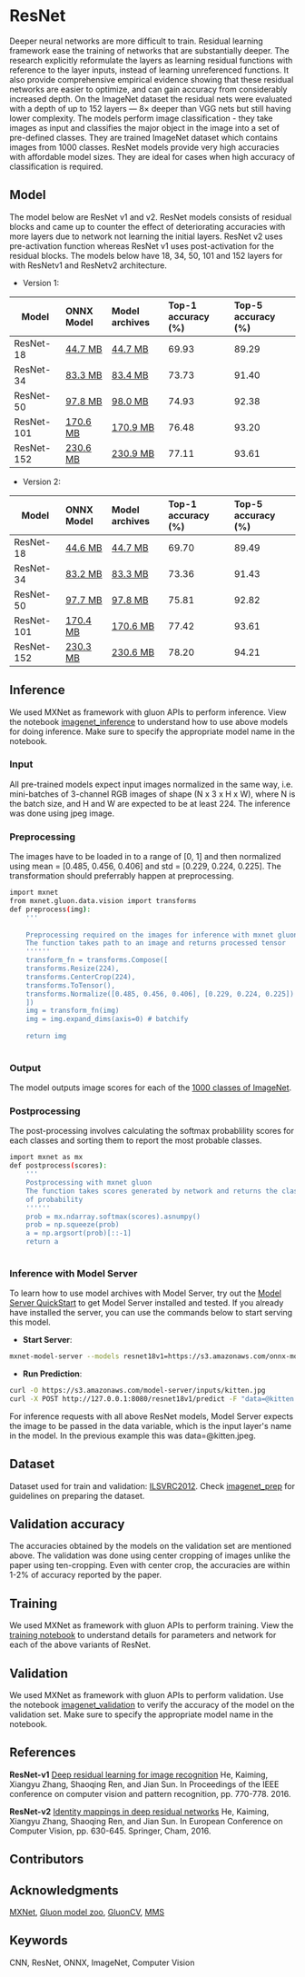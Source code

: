 # ResNet
Deeper neural networks are more difficult to train. Residual learning framework ease the training of networks that are substantially deeper. The research explicitly reformulate the layers as learning residual functions with reference to the layer inputs, instead of learning unreferenced functions. It also provide comprehensive empirical evidence showing that these residual networks are easier to optimize, and can gain accuracy from considerably increased depth. On the ImageNet dataset the residual nets were evaluated with a depth of up to 152 layers — 8× deeper than VGG nets but still having lower complexity. The models perform image classification - they take images as input and classifies the major object in the image into a set of pre-defined classes. They are trained ImageNet dataset which contains images from 1000 classes. ResNet models provide very high accuracies with affordable model sizes. They are ideal for cases when high accuracy of classification is required.

## Model

The model below are ResNet v1 and v2. ResNet models consists of residual blocks and came up to counter the effect of deteriorating accuracies with more layers due to network not learning the initial layers.
ResNet v2 uses pre-activation function whereas ResNet v1  uses post-activation for the residual blocks. The models below have 18, 34, 50, 101 and 152 layers for with ResNetv1 and ResNetv2 architecture.

* Version 1:

 |Model        |ONNX Model  | Model archives|Top-1 accuracy (%)|Top-5 accuracy (%)|
|-------------|:--------------|:--------------|:--------------|:--------------|
|ResNet-18|    [44.7 MB](https://s3.amazonaws.com/onnx-model-zoo/resnet/resnet18v1/resnet18v1.onnx)    |  [44.7 MB](https://s3.amazonaws.com/onnx-model-zoo/resnet/resnet18v1/resnet18v1.model)     | 69.93         |     89.29           |
|ResNet-34|    [83.3 MB](https://s3.amazonaws.com/onnx-model-zoo/resnet/resnet34v1/resnet34v1.onnx)    |  [83.4 MB](https://s3.amazonaws.com/onnx-model-zoo/resnet/resnet34v1/resnet34v1.model)     |73.73         |     91.40           |
|ResNet-50|    [97.8 MB](https://s3.amazonaws.com/onnx-model-zoo/resnet/resnet50v1/resnet50v1.onnx)    |  [98.0 MB](https://s3.amazonaws.com/onnx-model-zoo/resnet/resnet50v1/resnet50v1.model)     |74.93         |     92.38           |
|ResNet-101|    [170.6 MB](https://s3.amazonaws.com/onnx-model-zoo/resnet/resnet101v1/resnet101v1.onnx)    |  [170.9 MB](https://s3.amazonaws.com/onnx-model-zoo/resnet/resnet101v1/resnet101v1.model)     | 76.48         |     93.20           |
|ResNet-152|    [230.6 MB](https://s3.amazonaws.com/onnx-model-zoo/resnet/resnet152v1/resnet152v1.onnx)    |  [230.9 MB](https://s3.amazonaws.com/onnx-model-zoo/resnet/resnet152v1/resnet152v1.model)     |77.11         |     93.61           |


* Version 2:

 |Model        |ONNX Model  | Model archives|Top-1 accuracy (%)|Top-5 accuracy (%)|
|-------------|:--------------|:--------------|:--------------|:--------------|
|ResNet-18|    [44.6 MB](https://s3.amazonaws.com/onnx-model-zoo/resnet/resnet18v2/resnet18v2.onnx)    |  [44.7 MB](https://s3.amazonaws.com/onnx-model-zoo/resnet/resnet18v2/resnet18v2.model)     |    69.70         |     89.49          |
|ResNet-34|    [83.2 MB](https://s3.amazonaws.com/onnx-model-zoo/resnet/resnet34v2/resnet34v2.onnx)    |  [83.3 MB](https://s3.amazonaws.com/onnx-model-zoo/resnet/resnet34v2/resnet34v2.model)     | 73.36         |     91.43           |
|ResNet-50|    [97.7 MB](https://s3.amazonaws.com/onnx-model-zoo/resnet/resnet50v2/resnet50v2.onnx)    |  [97.8 MB](https://s3.amazonaws.com/onnx-model-zoo/resnet/resnet50v2/resnet50v2.model)     |75.81         |     92.82           |
|ResNet-101|    [170.4 MB](https://s3.amazonaws.com/onnx-model-zoo/resnet/resnet101v2/resnet101v2.onnx)    |  [170.6 MB](https://s3.amazonaws.com/onnx-model-zoo/resnet/resnet101v2/resnet101v2.model)     | 77.42         |     93.61           |
|ResNet-152|    [230.3 MB](https://s3.amazonaws.com/onnx-model-zoo/resnet/resnet152v2/resnet152v2.onnx)    |  [230.6 MB](https://s3.amazonaws.com/onnx-model-zoo/resnet/resnet152v2/resnet152v2.model)     | 78.20         |     94.21           |


## Inference
We used MXNet as framework with gluon APIs to perform inference. View the notebook [imagenet_inference](../imagenet_inference.ipynb) to understand how to use above models for doing inference. Make sure to specify the appropriate model name in the notebook. 

### Input 
All pre-trained models expect input images normalized in the same way, i.e. mini-batches of 3-channel RGB images of shape (N x 3 x H x W), where N is the batch size, and H and W are expected to be at least 224. 
The inference was done using jpeg image.

### Preprocessing
The images have to be loaded in to a range of [0, 1] and then normalized using mean = [0.485, 0.456, 0.406] and std = [0.229, 0.224, 0.225]. The transformation should preferrably happen at preprocessing.

```bash
import mxnet
from mxnet.gluon.data.vision import transforms
def preprocess(img):   
    '''
    
    Preprocessing required on the images for inference with mxnet gluon
    The function takes path to an image and returns processed tensor
    ''''''
    transform_fn = transforms.Compose([
    transforms.Resize(224),
    transforms.CenterCrop(224),
    transforms.ToTensor(),
    transforms.Normalize([0.485, 0.456, 0.406], [0.229, 0.224, 0.225])
    ])
    img = transform_fn(img)
    img = img.expand_dims(axis=0) # batchify
    
    return img
    
 ```
 

### Output
The model outputs image scores for each of the [1000 classes of ImageNet](../synset.txt).

### Postprocessing
The post-processing involves calculating the softmax probablility scores for each classes and sorting them to report the most probable classes.

```bash
import mxnet as mx
def postprocess(scores): 
    '''
    Postprocessing with mxnet gluon
    The function takes scores generated by network and returns the class IDs in decreasing order
    of probability
    ''''''
    prob = mx.ndarray.softmax(scores).asnumpy()
    prob = np.squeeze(prob)
    a = np.argsort(prob)[::-1]
    return a
    
 ```
 
### Inference with Model Server
To learn how to use model archives with Model Server, try out the [Model Server QuickStart](https://github.com/awslabs/mxnet-model-server/blob/master/README.md#quick-start) to get Model Server installed and tested. If you already have installed the server, you can use the commands below to start serving this model.
* **Start Server**:
```bash
mxnet-model-server --models resnet18v1=https://s3.amazonaws.com/onnx-model-zoo/resnet/resnet18v1/resnet18v1.model
```

* **Run Prediction**:
```bash
curl -O https://s3.amazonaws.com/model-server/inputs/kitten.jpg
curl -X POST http://127.0.0.1:8080/resnet18v1/predict -F "data=@kitten.jpeg"
```
For inference requests with all above ResNet models, Model Server expects the image to be passed in the data variable, which is the input layer's name in the model. In the previous example this was data=@kitten.jpeg.


## Dataset
Dataset used for train and validation: [ILSVRC2012](http://www.image-net.org/challenges/LSVRC/2012/). Check [imagenet_prep](../imagenet_prep.md) for guidelines on preparing the dataset.


## Validation accuracy
The accuracies obtained by the models on the validation set are mentioned above. The validation was done using center cropping of images unlike
the paper using ten-cropping. Even with center crop, the accuracies are within 1-2% of accuracy reported by the paper.
 
<!-- * Version 1:

 |Model        |Top-1 accuracy (%)|Top-5 accuracy (%)|
|-------------|:--------------|:--------------|
|ResNet-18|     69.93         |     89.29           |
|ResNet-34|     73.73         |     91.40           |
|ResNet-50|     74.93         |     92.38           |
|ResNet-101|    76.48         |     93.20           |
|ResNet-152|    77.11         |     93.61           |

* Version 2:

 |Model        |Top-1 accuracy (%)|Top-5 accuracy (%)|
|-------------|:--------------|:--------------|
|ResNet-18|     69.70         |     89.49          |
|ResNet-34|     73.36         |     91.43           |
|ResNet-50|     75.81         |     92.82           |
|ResNet-101|    77.42         |     93.61           |
|ResNet-152|    78.20         |     94.21           |

-->

## Training
We used MXNet as framework with gluon APIs to perform training. View the [training notebook](train_resnet.ipynb) to understand details for parameters and network for each of the above variants of ResNet.

## Validation
We used MXNet as framework with gluon APIs to perform validation. Use the notebook [imagenet_validation](../imagenet_validation.ipynb) to verify the accuracy of the model on the validation set. Make sure to specify the appropriate model name in the notebook.



## References
**ResNet-v1**
[Deep residual learning for image recognition](https://arxiv.org/abs/1512.03385)
 He, Kaiming, Xiangyu Zhang, Shaoqing Ren, and Jian Sun. In Proceedings of the IEEE conference on computer vision and pattern recognition, pp. 770-778. 2016.

**ResNet-v2**
[Identity mappings in deep residual networks](https://arxiv.org/abs/1603.05027)
He, Kaiming, Xiangyu Zhang, Shaoqing Ren, and Jian Sun.
In European Conference on Computer Vision, pp. 630-645. Springer, Cham, 2016.

## Contributors

## Acknowledgments
[MXNet](http://mxnet.incubator.apache.org), [Gluon model zoo](https://mxnet.incubator.apache.org/api/python/gluon/model_zoo.html), [GluonCV](https://gluon-cv.mxnet.io), [MMS](https://github.com/awslabs/mxnet-model-server)

## Keywords
CNN, ResNet, ONNX, ImageNet, Computer Vision 
